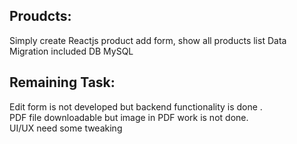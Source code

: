 ## Proudcts:

Simply create Reactjs product add form, show all products list
Data Migration included
DB MySQL


## Remaining Task:

Edit form is not developed but backend functionality is done .
<br/>PDF file downloadable but image in PDF work is not done.
<br/>UI/UX need some tweaking 
